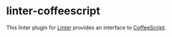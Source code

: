 # linter-coffeescript

This linter plugin for [Linter](https://github.com/AtomLinter/Linter) provides an interface to [CoffeeScript](http://coffeescript.org/).

